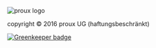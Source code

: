 ![proux logo](https://rawgit.com/proux/logo/master/logo.svg "proux logo")

copyright © 2016 proux UG (haftungsbeschränkt)


[![Greenkeeper badge](https://badges.greenkeeper.io/proux/logo.svg)](https://greenkeeper.io/)